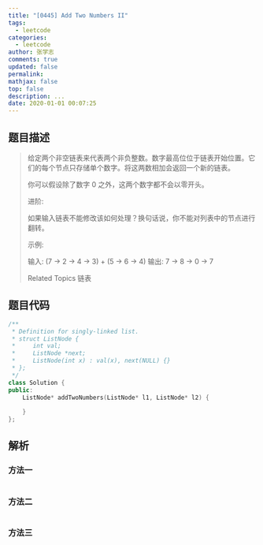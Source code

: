 ```yaml
---
title: "[0445] Add Two Numbers II"
tags:
  - leetcode
categories:
  - leetcode
author: 张学志
comments: true
updated: false
permalink:
mathjax: false
top: false
description: ...
date: 2020-01-01 00:07:25
---
```


## 题目描述

> 给定两个非空链表来代表两个非负整数。数字最高位位于链表开始位置。它们的每个节点只存储单个数字。将这两数相加会返回一个新的链表。 
> 
> 
> 
> 你可以假设除了数字 0 之外，这两个数字都不会以零开头。 
> 
> 进阶: 
> 
> 如果输入链表不能修改该如何处理？换句话说，你不能对列表中的节点进行翻转。 
> 
> 示例: 
> 
> 
> 输入: (7 -> 2 -> 4 -> 3) + (5 -> 6 -> 4)
> 输出: 7 -> 8 -> 0 -> 7
> 
> Related Topics 链表

## 题目代码

```cpp
/**
 * Definition for singly-linked list.
 * struct ListNode {
 *     int val;
 *     ListNode *next;
 *     ListNode(int x) : val(x), next(NULL) {}
 * };
 */
class Solution {
public:
    ListNode* addTwoNumbers(ListNode* l1, ListNode* l2) {
        
    }
};
```

## 解析

### 方法一

```cpp

```

### 方法二

```cpp

```

### 方法三

```cpp

```

